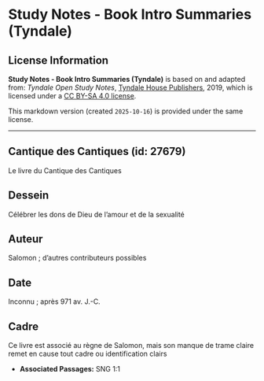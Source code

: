 # Study Notes - Book Intro Summaries (Tyndale)

## License Information

**Study Notes - Book Intro Summaries (Tyndale)** is based on and adapted from: _Tyndale Open Study Notes_, [Tyndale House Publishers](https://tyndaleopenresources.com/), 2019, which is licensed under a [CC BY-SA 4.0 license](https://creativecommons.org/licenses/by-sa/4.0/legalcode.en).

This markdown version (created `2025-10-16`) is provided under the same license.



--------------------------------

## Cantique des Cantiques (id: 27679)

Le livre du Cantique des Cantiques

Dessein
-------

Célébrer les dons de Dieu de l’amour et de la sexualité

Auteur
------

Salomon ; d’autres contributeurs possibles

Date
----

Inconnu ; après 971 av. J.\-C.

Cadre
-----

Ce livre est associé au règne de Salomon, mais son manque de trame claire remet en cause tout cadre ou identification clairs

* **Associated Passages:** SNG 1:1

